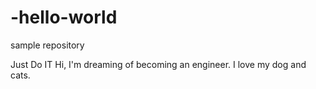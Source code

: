# -hello-world
sample repository

Just Do IT
Hi, I'm dreaming of becoming an engineer.
I love my dog and cats. 
